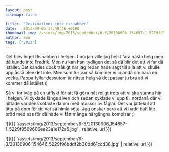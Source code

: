 ```yaml
---
layout: post
sitemap: false

title:  "Destination: inte risnabben"
date:   2013-09-06 17:49:48 +0100
thumbnail-img: /assets/img/2013/september/6-3/20130906_154657-1_5229f9569606ee23a1e172a5.jpg
author: Eva
tags: ["2013"]
---
```


Det blev inget Risnabben i helgen. I början ville jag helst fara nästa helg men då kunde inte Fredrik. Men nu kan han tydligen det så då blir det att vi far då istället.  Det kändes dock tråkigt när jag redan hade sagt till alla att vi skulle upp åsså blev det inte. Men som tur var så kommer vi ju ändå om bara en vecka. Pappa fyller dessutom år nästa helg så det passar ju bra att vi kommer då istället:))

Så vi for iväg på en utflykt för att få göra nåt roligt trots att vi ska stanna här i helgen. Vi cyklade längs älven och sedan cyklade vi upp till nordanå där vi hittade världens sötaste damm med massor av fåglar. Det var jättekul att titta på dom för de vat så himla söta. Jag önskar bara att vi hade haft lite bröd med oss för då hade vi fått många närgångna kompisar ;)

![]({{ '/assets/img/2013/september/6-3/20130906_154657-1_5229f9569606ee23a1e172a5.jpg'  | relative_url }})

![]({{ '/assets/img/2013/september/6-3/20130906_154646_5229f96bddf2b30dd61ccd38.jpg'  | relative_url }})

